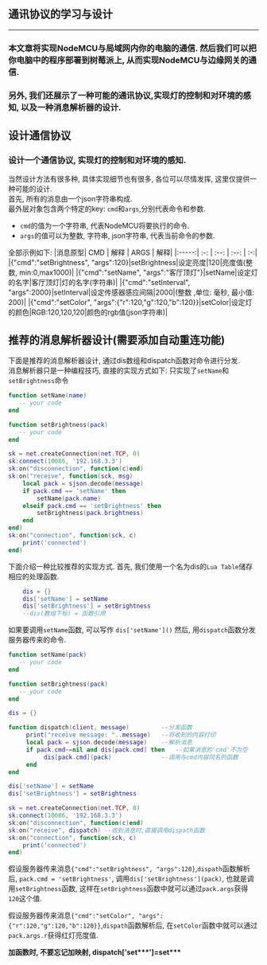 ## 通讯协议的学习与设计
******************

### 本文章将实现NodeMCU与局域网内你的电脑的通信. 然后我们可以把你电脑中的程序部署到树莓派上, 从而实现NodeMCU与边缘网关的通信. 
### 另外, 我们还展示了一种可能的通讯协议,实现灯的控制和对环境的感知, 以及一种消息解析器的设计.

## 设计通信协议
### 设计一个通信协议, 实现灯的控制和对环境的感知.
当然设计方法有很多种, 具体实现细节也有很多, 各位可以尽情发挥, 这里仅提供一种可能的设计.  
首先, 所有的消息由一个json字符串构成.  
最外层对象包含两个特定的key: `cmd`和`args`,分别代表命令和参数.  
+ `cmd`的值为一个字符串, 代表NodeMCU将要执行的命令.  
+ `args`的值可以为整数, 字符串, json字符串, 代表当前命令的参数.  

全部示例如下:
|消息原型| CMD | 解释 | ARGS | 解释|
|:-----:| :-: | :--: | :--: | :-:|
|{"cmd":"setBrightness", "args":120}|setBrightness|设定亮度|120|亮度值(整数, min:0,max1000)|
|{"cmd":"setName", "args":"客厅顶灯"}|setName|设定灯的名字|客厅顶灯|灯的名字(字符串)|
|{"cmd":"setInterval", "args":2000}|setInterval|设定传感器感应间隔|2000|(整数 ,单位: 毫秒, 最小值: 200)|
|{"cmd":"setColor", "args":{"r":120,"g":120,"b":120}}|setColor|设定灯的颜色|RGB:120,120,120|颜色的rgb值(json字符串)|




## 推荐的消息解析器设计(需要添加自动重连功能)
下面是推荐的消息解析器设计, 通过dis数组和dispatch函数对命令进行分发.  
消息解析器只是一种编程技巧, 直接的实现方式如下:
只实现了`setName`和`setBrightness`命令

```Lua
function setName(name)
   -- your code
end

function setBrightness(pack)
   -- your code
end

sk = net.createConnection(net.TCP, 0)
sk:connect(10086, '192.168.3.3')
sk:on("disconnection", function(c)end)
sk:on("receive", function(sck, msg)
    local pack = sjson.decode(message)    
    if pack.cmd == 'setName' then  
        setName(pack.name)    
    elseif pack.cmd == 'setBrightness' then
        setBrightness(pack.brightness)       
    end
end)
sk:on("connection", function(sck, c)
    print('connected')
end)
```
下面介绍一种比较推荐的实现方式.
 首先, 我们使用一个名为dis的`Lua Table`储存相应的处理函数.
```Lua
    dis = {}
    dis['setName'] = setName
    dis['setBrightness'] = setBrightness 
    --dis(数组下标) = 函数引用
```
如果要调用`setName`函数, 可以写作 `dis['setName']()`
然后, 用`dispatch`函数分发服务器传来的命令.

```Lua
function setName(pack)
   -- your code
end

function setBrightness(pack)
   -- your code
end

dis = {}

function dispatch(client, message)         --分发函数
     print("receive message: "..message)   --将收到的内容打印
     local pack = sjson.decode(message)    --解析消息
     if pack.cmd~=nil and dis[pack.cmd] then   --如果消息的'cmd'不为空
          dis[pack.cmd](pack)              --调用与cmd内容同名的函数
     end
end

dis['setName'] = setName
dis['setBrightness'] = setBrightness

sk = net.createConnection(net.TCP, 0)
sk:connect(10086, '192.168.3.3')
sk:on("disconnection", function(c)end)
sk:on("receive", dispatch) --收到消息时,直接调用dispath函数
sk:on("connection", function(sck, c)
    print('connected')
end)

```

假设服务器传来消息`{"cmd":"setBrightness", "args":120}`,`dispath`函数解析后, `pack.cmd = 'setBrightness'`, 调用`dis['setBrightness'](pack)`, 也就是调用`setBrightness`函数, 这样在`setBrightness`函数中就可以通过`pack.args`获得`120`这个值.  

假设服务器传来消息`{"cmd":"setColor", "args":{"r":120,"g":120,"b":120}}`,`dispath`函数解析后, 在`setColor`函数中就可以通过`pack.args.r`获得红灯亮度值.

**加函数时, 不要忘记加映射, dispatch['set\*\*\*']=set\*\*\***